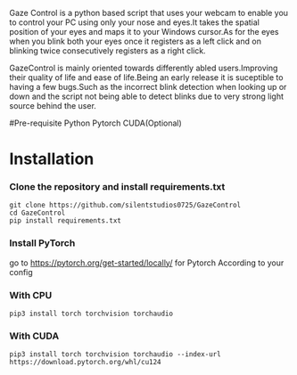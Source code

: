 Gaze Control is a python based script that uses your webcam to enable you to control your PC using only your nose and eyes.It takes the spatial position of your eyes and maps it to your Windows cursor.As for the eyes when you blink both your eyes once it registers as a left click and on blinking twice consecutively registers as a right click.

GazeControl is mainly oriented towards differently abled users.Improving their quality of life and ease of life.Being an early release it is suceptible to having a few bugs.Such as the incorrect blink detection when looking up or down and the script not being able to detect blinks due to very strong light source behind the user.

#Pre-requisite
Python
Pytorch
CUDA(Optional)

# Installation 
### Clone the repository and install requirements.txt
```
git clone https://github.com/silentstudios0725/GazeControl
cd GazeControl
pip install requirements.txt
```

### Install PyTorch 

go to https://pytorch.org/get-started/locally/ for Pytorch According to your config

### With CPU
```
pip3 install torch torchvision torchaudio
```
### With CUDA
```
pip3 install torch torchvision torchaudio --index-url https://download.pytorch.org/whl/cu124
```
